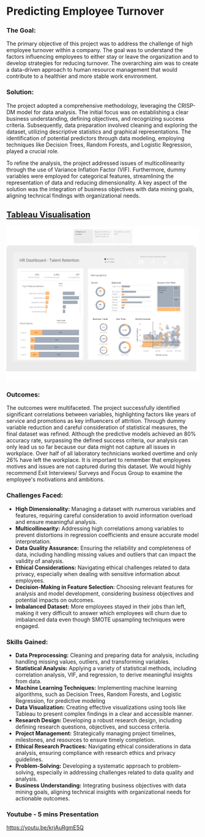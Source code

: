 # Predicting Employee Turnover

### The Goal:
The primary objective of this project was to address the challenge of high employee turnover within a company. The goal was to understand the factors influencing employees to either stay or leave the organization and to develop strategies for reducing turnover. The overarching aim was to create a data-driven approach to human resource management that would contribute to a healthier and more stable work environment.

### Solution:
The project adopted a comprehensive methodology, leveraging the CRISP-DM model for data analysis. The initial focus was on establishing a clear business understanding, defining objectives, and recognizing success criteria. Subsequently, data preparation involved cleaning and exploring the dataset, utilizing descriptive statistics and graphical representations. The identification of potential predictors through data modeling, employing techniques like Decision Trees, Random Forests, and Logistic Regression, played a crucial role.

To refine the analysis, the project addressed issues of multicollinearity through the use of Variance Inflation Factor (VIF). Furthermore, dummy variables were employed for categorical features, streamlining the representation of data and reducing dimensionality. A key aspect of the solution was the integration of business objectives with data mining goals, aligning technical findings with organizational needs.

## [Tableau Visualisation](https://github.com/kjonina/Employee-Attrition)

<img src='https://github.com/kjonina/kjonina/blob/master/icons/HR%20Dashboard.png'/></a>


### Outcomes:
The outcomes were multifaceted. The project successfully identified significant correlations between variables, highlighting factors like years of service and promotions as key influencers of attrition. Through dummy variable reduction and careful consideration of statistical measures, the final dataset was refined. Although the predictive models achieved an 80% accuracy rate, surpassing the defined success criteria, our analysis can only lead us so far because our data might not capture all issues in workplace. Over half of all laboratory technicians worked overtime and only 26% have left the workplace. It is important to remember that employees motives and issues are not captured during this dataset.
We would highly recommend Exit Interviews/ Surveys and Focus Group to examine the employee's motivations and ambitions. 

### Challenges Faced:
- **High Dimensionality:** Managing a dataset with numerous variables and features, requiring careful consideration to avoid information overload and ensure meaningful analysis.
- **Multicollinearity:**  Addressing high correlations among variables to prevent distortions in regression coefficients and ensure accurate model interpretation.
- **Data Quality Assurance:**  Ensuring the reliability and completeness of data, including handling missing values and outliers that can impact the validity of analysis.
- **Ethical Considerations:** Navigating ethical challenges related to data privacy, especially when dealing with sensitive information about employees.
- **Decision-Making in Feature Selection:**  Choosing relevant features for analysis and model development, considering business objectives and potential impacts on outcomes.
- **Imbalanced Dataset:**  More employees stayed in their jobs than left, making it very difficult to answer which employees will churn due to imbalanced data even though SMOTE upsampling techniques were engaged.

### Skills Gained:
- **Data Preprocessing:** Cleaning and preparing data for analysis, including handling missing values, outliers, and transforming variables.
- **Statistical Analysis:** Applying a variety of statistical methods, including correlation analysis, VIF, and regression, to derive meaningful insights from data.
- **Machine Learning Techniques:** Implementing machine learning algorithms, such as Decision Trees, Random Forests, and Logistic Regression, for predictive modeling
- **Data Visualization:** Creating effective visualizations using tools like Tableau to present complex findings in a clear and accessible manner.
- **Research Design:** Developing a robust research design, including defining research questions, objectives, and success criteria.
- **Project Management:** Strategically managing project timelines, milestones, and resources to ensure timely completion.
- **Ethical Research Practices:** Navigating ethical considerations in data analysis, ensuring compliance with research ethics and privacy guidelines.
- **Problem-Solving:** Developing a systematic approach to problem-solving, especially in addressing challenges related to data quality and analysis.
- **Business Understanding:** Integrating business objectives with data mining goals, aligning technical insights with organizational needs for actionable outcomes.

### Youtube - 5 mins Presentation
https://youtu.be/krjAuRgmE5Q

